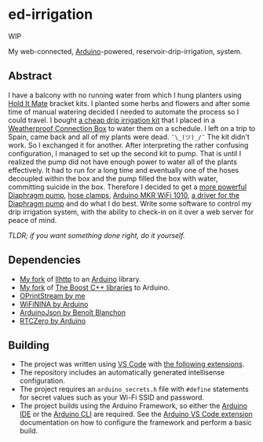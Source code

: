# ed-irrigation

WIP

My web-connected, [Arduino][0]-powered, reservoir-drip-irrigation, system.

## Abstract

I have a balcony with no running water from which I hung planters using [Hold It Mate][1] bracket kits. I planted some herbs and flowers and after some time of manual watering decided I needed to automate the process so I could travel.
I bought [a cheap drip irrigation kit][2] that I placed in a [Weatherproof Connection Box][3] to water them on a schedule.
I left on a trip to Spain, came back and all of my plants were dead. `¯\_(ツ)_/¯` The kit didn't work. So I exchanged it for another.
After interpreting the rather confusing configuration, I managed to set up the second kit to pump. That is until I realized the pump did not have enough power to water all of the plants effectively. It had to run for a long time and eventually one of the hoses decoupled within the box and the pump filled the box with water, committing suicide in the box.
Therefore I decided to get a [more powerful Diaphragm pump][4], [hose clamps][5], [Arduino MKR WiFi 1010][6], [a driver for the Diaphragm pump][7] and do what I do best. Write some software to control my drip irrigation system, with the ability to check-in on it over a web server for peace of mind.

_TLDR; if you want something done right, do it yourself._

## Dependencies

- [My fork][8] of [llhttp][9] to an [Arduino][0] library.
- [My fork][10] of [The Boost C++ libraries][11] to Arduino.
- [OPrintStream by me][20]
- [WiFiNINA by Arduino][12]
- [ArduinoJson by Benoît Blanchon][13]
- [RTCZero by Arduino][14]

## Building

* The project was written using [VS Code][15] with [the following extensions][16].
* The repository includes an automatically generated intellisense configuration.
* The project requires an `arduino_secrets.h` file with `#define` statements for secret values such as your Wi-Fi SSID and password.
* The project builds using the Arduino Framework, so either the [Arduino IDE][17] or the [Arduino CLI][18] are required. See the [Arduino VS Code extension][19] documentation on how to configure the framework and perform a basic build.

[0]: https://www.arduino.cc/
[1]: https://www.holditmate.com/
[2]: https://www.amazon.com/gp/product/B0743F4532/
[3]: https://www.amazon.com/gp/product/B00274SLK8/
[4]: https://www.amazon.com/gp/product/B01N75ZIXF/
[5]: https://www.amazon.com/gp/product/B082NHVL9J/
[6]: https://store.arduino.cc/usa/mkr-wifi-1010
[7]: https://www.dfrobot.com/product-1512.html
[8]: https://github.com/Falven/ad-llhttp
[9]: https://github.com/nodejs/llhttp
[10]: https://github.com/Falven/ad-boost
[11]: https://www.boost.org/
[12]: https://www.arduino.cc/en/Reference/WiFiNINA
[13]: https://github.com/bblanchon/ArduinoJson
[14]: https://www.arduino.cc/en/Reference/RTCZero
[15]: https://code.visualstudio.com/
[16]: https://github.com/Falven/ad-irrigation/blob/main/.vscode/extensions.json
[17]: https://www.arduino.cc/en/software
[18]: https://arduino.github.io/arduino-cli/latest/getting-started/
[19]: https://marketplace.visualstudio.com/items?itemName=vsciot-vscode.vscode-arduino
[20]: https://github.com/Falven/ad-oprintstream
